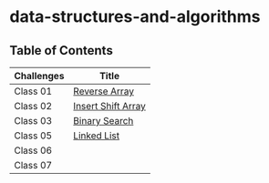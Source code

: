# data-structures-and-algorithms

## Table of Contents

|  Challenges                               | Title                                                 |
|-------------------------------------------|-------------------------------------------------------|
| Class 01                                  | [Reverse Array](./java-challenges-cc1/README.md)      |
| Class 02                                  | [Insert Shift Array](./java-challenges-cc2/README.md) |
| Class 03                                  | [Binary Search](./java-challenges-cc3/README.md)      |
| Class 05                                  | [Linked List](./java-challenges-cc5/README.md)        |
| Class 06                                  |                                                       |
| Class 07                                  |                                                       |
